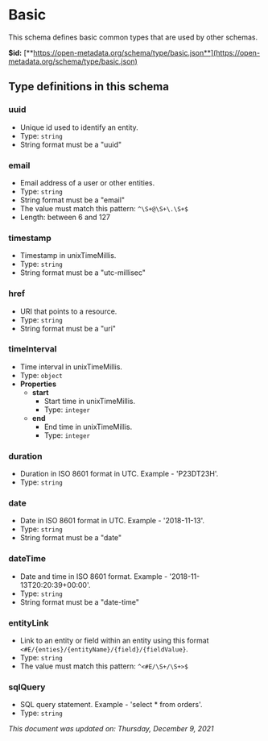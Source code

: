 # Basic

This schema defines basic common types that are used by other schemas.

**$id:** [**https://open-metadata.org/schema/type/basic.json**](https://open-metadata.org/schema/type/basic.json)

## Type definitions in this schema

### uuid

- Unique id used to identify an entity.
- Type: `string`
- String format must be a "uuid"


### email

- Email address of a user or other entities.
- Type: `string`
- String format must be a "email"
- The value must match this pattern: `^\S+@\S+\.\S+$`
- Length: between 6 and 127


### timestamp

- Timestamp in unixTimeMillis.
- Type: `string`
- String format must be a "utc-millisec"


### href

- URI that points to a resource.
- Type: `string`
- String format must be a "uri"


### timeInterval

- Time interval in unixTimeMillis.
- Type: `object`
- **Properties**
  - **start**
    - Start time in unixTimeMillis.
    - Type: `integer`
  - **end**
    - End time in unixTimeMillis.
    - Type: `integer`

### duration

- Duration in ISO 8601 format in UTC. Example - 'P23DT23H'.
- Type: `string`

### date

- Date in ISO 8601 format in UTC. Example - '2018-11-13'.
- Type: `string`
- String format must be a "date"

### dateTime

- Date and time in ISO 8601 format. Example - '2018-11-13T20:20:39+00:00'.
- Type: `string`
- String format must be a "date-time"

### entityLink

- Link to an entity or field within an entity using this format `<#E/{enties}/{entityName}/{field}/{fieldValue}`.
- Type: `string`
- The value must match this pattern: `^<#E/\S+/\S+>$`

### sqlQuery

- SQL query statement. Example - 'select * from orders'.
- Type: `string`

_This document was updated on: Thursday, December 9, 2021_